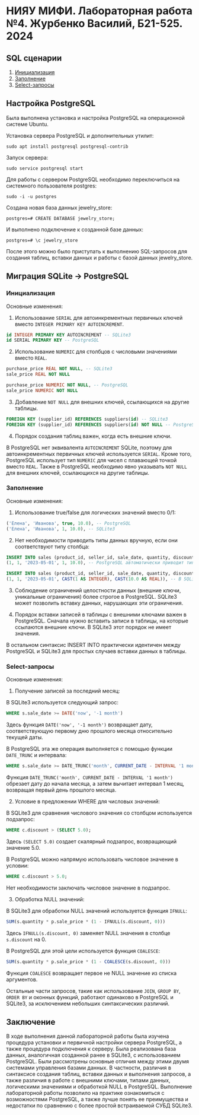 # НИЯУ МИФИ. Лабораторная работа №4. Журбенко Василий, Б21-525. 2024

## SQL сценарии
1. [Инициализация](./scripts/1_init_db.sql)
2. [Заполнение](./scripts/2_insert_db.sql)
3. [Select-запросы](./scripts/3_select.sql)

## Настройка PostgreSQL

Была выполнена установка и настройка PostgreSQL на операционной системе Ubuntu.

Установка сервера PostgreSQL и дополнительных утилит:

```
sudo apt install postgresql postgresql-contrib
```
Запуск сервера:

```
sudo service postgresql start
```

Для работы с сервером PostgreSQL необходимо переключиться на системного пользователя postgres:

```
sudo -i -u postgres
```

Создана новая база данных jewelry_store:

```
postgres=# CREATE DATABASE jewelry_store;
```

И выполнено подключение к созданной базе данных:

```
postgres=# \c jewelry_store
```

После этого можно было приступать к выполнению SQL-запросов для создания таблиц, вставки данных и работы с базой данных jewelry_store.

## Миграция SQLite -> PostgreSQL

### Инициализация
Основные изменения:

1. Использование `SERIAL` для автоинкрементных первичных ключей вместо `INTEGER PRIMARY KEY AUTOINCREMENT`.
```sql
id INTEGER PRIMARY KEY AUTOINCREMENT -- SQLite3
id SERIAL PRIMARY KEY -- PostgreSQL
```
2. Использование `NUMERIC` для столбцов с числовыми значениями вместо `REAL`.
```sql
purchase_price REAL NOT NULL, -- SQLite3
sale_price REAL NOT NULL

purchase_price NUMERIC NOT NULL, -- PostgreSQL
sale_price NUMERIC NOT NULL
```
3. Добавление `NOT NULL` для внешних ключей, ссылающихся на другие таблицы.
```sql
FOREIGN KEY (supplier_id) REFERENCES suppliers(id) -- SQLite3
FOREIGN KEY (supplier_id) REFERENCES suppliers(id) NOT NULL -- PostgreSQL
```
4. Порядок создания таблиц важен, когда есть внешние ключи.

В PostgreSQL нет эквивалента `AUTOINCREMENT` SQLite, поэтому для автоинкрементных первичных ключей используется `SERIAL`. Кроме того, PostgreSQL использует тип `NUMERIC` для чисел с плавающей точкой вместо `REAL`. Также в PostgreSQL необходимо явно указывать `NOT NULL` для внешних ключей, ссылающихся на другие таблицы.

### Заполнение
Основные изменения:
1. Использование true/false для логических значений вместо 0/1:

```sql
('Елена', 'Иванова', true, 10.0), -- PostgreSQL
('Елена', 'Иванова', 1, 10.0), -- SQLite3
```

2. Нет необходимости приводить типы данных вручную, если они соответствуют типу столбца:

```sql
INSERT INTO sales (product_id, seller_id, sale_date, quantity, discount) VALUES
(1, 1, '2023-05-01', 1, 10.0), -- PostgreSQL автоматически приводит типы

INSERT INTO sales (product_id, seller_id, sale_date, quantity, discount) VALUES
(1, 1, '2023-05-01', CAST(1 AS INTEGER), CAST(10.0 AS REAL)), -- В SQLite3 нужно явное приведение
```

3. Соблюдение ограничений целостности данных (внешние ключи, уникальные ограничения) более строгое в PostgreSQL. SQLite3 может позволить вставку данных, нарушающих эти ограничения.

4. Порядок вставки записей в таблицы с внешними ключами важен в PostgreSQL. Сначала нужно вставить записи в таблицы, на которые ссылаются внешние ключи. В SQLite3 этот порядок не имеет значения.

В остальном синтаксис INSERT INTO практически идентичен между PostgreSQL и SQLite3 для простых случаев вставки данных в таблицы.

### Select-запросы
Основные изменения:
1. Получение записей за последний месяц:

В SQLite3 используется следующий запрос:

```sql
WHERE s.sale_date >= DATE('now', '-1 month')
```

Здесь функция `DATE('now', '-1 month')` возвращает дату, соответствующую первому дню прошлого месяца относительно текущей даты.

В PostgreSQL эта же операция выполняется с помощью функции `DATE_TRUNC` и интервала:

```sql
WHERE s.sale_date >= DATE_TRUNC('month', CURRENT_DATE - INTERVAL '1 month')
```

Функция `DATE_TRUNC('month', CURRENT_DATE - INTERVAL '1 month')` обрезает дату до начала месяца, а затем вычитает интервал 1 месяц, возвращая первый день прошлого месяца.

2. Условие в предложении WHERE для числовых значений:

В SQLite3 для сравнения числового значения со столбцом используется подзапрос:

```sql
WHERE c.discount > (SELECT 5.0);
```

Здесь `(SELECT 5.0)` создает скалярный подзапрос, возвращающий значение 5.0.

В PostgreSQL можно напрямую использовать числовое значение в условии:

```sql
WHERE c.discount > 5.0;
```

Нет необходимости заключать числовое значение в подзапрос.

3. Обработка NULL значений:

В SQLite3 для обработки NULL значений используется функция `IFNULL`:

```sql
SUM(s.quantity * p.sale_price * (1 - IFNULL(s.discount, 0)))
```

Здесь `IFNULL(s.discount, 0)` заменяет NULL значения в столбце `s.discount` на 0.

В PostgreSQL для этой цели используется функция `COALESCE`:

```sql
SUM(s.quantity * p.sale_price * (1 - COALESCE(s.discount, 0)))
```

Функция `COALESCE` возвращает первое не NULL значение из списка аргументов.

Остальные части запросов, такие как использование `JOIN`, `GROUP BY`, `ORDER BY` и оконных функций, работают одинаково в PostgreSQL и SQLite3, за исключением небольших синтаксических различий.

## Заключение

В ходе выполнения данной лабораторной работы была изучена процедура установки и первичной настройки сервера PostgreSQL, а также процедура подключения к серверу. Была реализована база данных, аналогичная созданной ранее в SQLite3, с использованием PostgreSQL.
Были рассмотрены основные отличия между этими двумя системами управления базами данных. В частности, различия в синтаксисе создания таблиц, вставки данных и выполнения запросов, а также различия в работе с внешними ключами, типами данных, логическими значениями и обработкой NULL в PostgreSQL.
Выполнение лабораторной работы позволило на практике ознакомиться с возможностями PostgreSQL, а также лучше понять ее преимущества и недостатки по сравнению с более простой встраиваемой СУБД SQLite3.